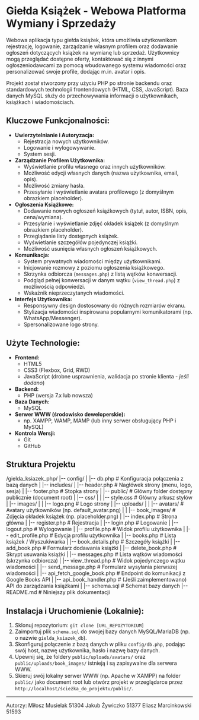 # Giełda Książek - Webowa Platforma Wymiany i Sprzedaży

Webowa aplikacja typu giełda książek, która umożliwia użytkownikom rejestrację, logowanie, zarządzanie własnym profilem oraz dodawanie ogłoszeń dotyczących książek na wymianę lub sprzedaż. Użytkownicy mogą przeglądać dostępne oferty, kontaktować się z innymi ogłoszeniodawcami za pomocą wbudowanego systemu wiadomości oraz personalizować swoje profile, dodając m.in. avatar i opis.

Projekt został stworzony przy użyciu PHP po stronie backendu oraz standardowych technologii frontendowych (HTML, CSS, JavaScript). Baza danych MySQL służy do przechowywania informacji o użytkownikach, książkach i wiadomościach.

## Kluczowe Funkcjonalności:

* **Uwierzytelnianie i Autoryzacja:**
    * Rejestracja nowych użytkowników.
    * Logowanie i wylogowywanie.
    * System sesji.
* **Zarządzanie Profilem Użytkownika:**
    * Wyświetlanie profilu własnego oraz innych użytkowników.
    * Możliwość edycji własnych danych (nazwa użytkownika, email, opis).
    * Możliwość zmiany hasła.
    * Przesyłanie i wyświetlanie avatara profilowego (z domyślnym obrazkiem placeholder).
* **Ogłoszenia Książkowe:**
    * Dodawanie nowych ogłoszeń książkowych (tytuł, autor, ISBN, opis, cena/wymiana).
    * Przesyłanie i wyświetlanie zdjęć okładek książek (z domyślnym obrazkiem placeholder).
    * Przeglądanie listy dostępnych książek.
    * Wyświetlanie szczegółów pojedynczej książki.
    * Możliwość usunięcia własnych ogłoszeń książkowych.
* **Komunikacja:**
    * System prywatnych wiadomości między użytkownikami.
    * Inicjowanie rozmowy z poziomu ogłoszenia książkowego.
    * Skrzynka odbiorcza (`messages.php`) z listą wątków konwersacji.
    * Podgląd pełnej konwersacji w danym wątku (`view_thread.php`) z możliwością odpowiedzi.
    * Wskaźnik nieprzeczytanych wiadomości.
* **Interfejs Użytkownika:**
    * Responsywny design dostosowany do różnych rozmiarów ekranu.
    * Stylizacja wiadomości inspirowana popularnymi komunikatorami (np. WhatsApp/Messenger).
    * Spersonalizowane logo strony.

## Użyte Technologie:

* **Frontend:**
    * HTML5
    * CSS3 (Flexbox, Grid, RWD)
    * JavaScript (drobne usprawnienia, walidacja po stronie klienta - *jeśli dodano*)
* **Backend:**
    * PHP (wersja 7.x lub nowsza)
* **Baza Danych:**
    * MySQL
* **Serwer WWW (środowisko deweloperskie):**
    * np. XAMPP, WAMP, MAMP (lub inny serwer obsługujący PHP i MySQL)
* **Kontrola Wersji:**
    * Git
    * GitHub

## Struktura Projektu
/gielda_ksiazek_php/
|-- config/
|   |-- db.php             # Konfiguracja połączenia z bazą danych
|
|-- includes/
|   |-- header.php         # Nagłówek strony (menu, logo, sesja)
|   |-- footer.php         # Stopka strony
|
|-- public/                # Główny folder dostępny publicznie (document root)
|   |-- css/
|   |   |-- style.css      # Główny arkusz stylów
|   |-- images/
|   |   |-- logo.png       # Logo strony
|   |-- uploads/
|   |   |-- avatars/       # Avatary użytkowników (np. default_avatar.png)
|   |   |-- book_images/   # Zdjęcia okładek książek (np. placeholder.png)
|   |-- index.php          # Strona główna
|   |-- register.php       # Rejestracja
|   |-- login.php          # Logowanie
|   |-- logout.php         # Wylogowanie
|   |-- profile.php        # Widok profilu użytkownika
|   |-- edit_profile.php   # Edycja profilu użytkownika
|   |-- books.php          # Lista książek / Wyszukiwarka
|   |-- book_details.php   # Szczegóły książki
|   |-- add_book.php       # Formularz dodawania książki
|   |-- delete_book.php    # Skrypt usuwania książki
|   |-- messages.php       # Lista wątków wiadomości (skrzynka odbiorcza)
|   |-- view_thread.php    # Widok pojedynczego wątku wiadomości
|   |-- send_message.php   # Formularz wysyłania pierwszej wiadomości
|   |-- api_fetch_google_book.php # Endpoint do komunikacji z Google Books API
|   |-- api_book_handler.php # (Jeśli zaimplementowano) API do zarządzania książkami
|
|-- schema.sql             # Schemat bazy danych
|-- README.md              # Niniejszy plik dokumentacji

## Instalacja i Uruchomienie (Lokalnie):

1.  Sklonuj repozytorium: `git clone [URL_REPOZYTORIUM]`
2.  Zaimportuj plik `schema.sql` do swojej bazy danych MySQL/MariaDB (np. o nazwie `gielda_ksiazek_db`).
3.  Skonfiguruj połączenie z bazą danych w pliku `config/db.php`, podając swój host, nazwę użytkownika, hasło i nazwę bazy danych.
4.  Upewnij się, że foldery `public/uploads/avatars/` oraz `public/uploads/book_images/` istnieją i są zapisywalne dla serwera WWW.
5.  Skieruj swój lokalny serwer WWW (np. Apache w XAMPP) na folder `public/` jako document root lub otwórz projekt w przeglądarce przez `http://localhost/ścieżka_do_projektu/public/`.


---

Autorzy:
Miłosz Musielak 51304
Jakub Żywiczko 51377
Eliasz Marcinkowski 51593

